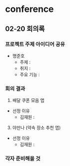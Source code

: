 # conference

## 02-20 회의록

### 프로젝트 주제 아이디어 공유
- 명준호
  - 주제 :
  - 취지 :
  - 주요 기능 :

### 회의 결과

1. 배달 쿠폰 모음 앱
  - 선정 이유
    - 김재원 : 
3. 야만나 (약속 장소 추천 앱) 
  - 선정 이유
    - 김재원 :

### 각자 준비해올 것

